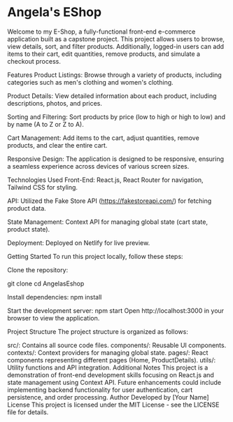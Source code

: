 # Angela's EShop

Welcome to my E-Shop, a fully-functional front-end e-commerce application built as a capstone project. This project allows users to browse, view details, sort, and filter products. Additionally, logged-in users can add items to their cart, edit quantities, remove products, and simulate a checkout process.

Features
Product Listings: Browse through a variety of products, including categories such as men's clothing and women's clothing.

Product Details: View detailed information about each product, including descriptions, photos, and prices.

Sorting and Filtering: Sort products by price (low to high or high to low) and by name (A to Z or Z to A).

Cart Management: Add items to the cart, adjust quantities, remove products, and clear the entire cart.

Responsive Design: The application is designed to be responsive, ensuring a seamless experience across devices of various screen sizes.

Technologies Used
Front-End: React.js, React Router for navigation, Tailwind CSS for styling.

API: Utilized the Fake Store API (https://fakestoreapi.com/) for fetching product data.

State Management: Context API for managing global state (cart state, product state).

Deployment: Deployed on Netlify for live preview.


Getting Started
To run this project locally, follow these steps:

Clone the repository:

git clone <repository-url>
cd AngelasEshop

Install dependencies:
npm install

Start the development server:
npm start
Open http://localhost:3000 in your browser to view the application.

Project Structure
The project structure is organized as follows:

src/: Contains all source code files.
components/: Reusable UI components.
contexts/: Context providers for managing global state.
pages/: React components representing different pages (Home, ProductDetails).
utils/: Utility functions and API integration.
Additional Notes
This project is a demonstration of front-end development skills focusing on React.js and state management using Context API.
Future enhancements could include implementing backend functionality for user authentication, cart persistence, and order processing.
Author
Developed by [Your Name]
License
This project is licensed under the MIT License - see the LICENSE file for details.

